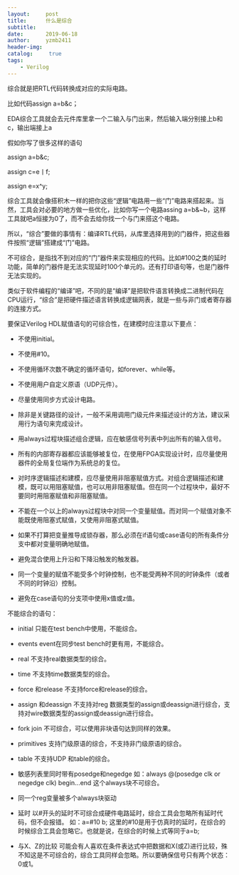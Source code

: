 ```yaml
---
layout:     post
title:      什么是综合
subtitle:   
date:       2019-06-18
author:     yzmb2411
header-img: 
catalog: 	 true
tags:
    - Verilog
---
```

综合就是把RTL代码转换成对应的实际电路。

比如代码assign a=b&c；

EDA综合工具就会去元件库里拿一个二输入与门出来，然后输入端分别接上b和c，输出端接上a

假如你写了很多这样的语句

assign a=b&c;

assign c=e丨f;

assign e=x^y;

综合工具就会像搭积木一样的把你这些“逻辑”电路用一些“门”电路来搭起来。当然，工具会对必要的地方做一些优化，比如你写一个电路assing a=b&~b，这样工具就吧a恒接为0了，而不会去给你找一个与门来搭这个电路。

所以，“综合”要做的事情有：编译RTL代码，从库里选择用到的门器件，把这些器件按照“逻辑”搭建成“门”电路。

不可综合，是指找不到对应的“门”器件来实现相应的代码。比如#100之类的延时功能，简单的门器件是无法实现延时100个单元的。还有打印语句等，也是门器件无法实现的。 

类似于软件编程的“编译”吧，不同的是“编译”是把软件语言转换成二进制代码在CPU运行，“综合”是把硬件描述语言转换成逻辑网表，就是一些与非门或者寄存器的连接方式。

要保证Verilog HDL赋值语句的可综合性，在建模时应注意以下要点：

 - 不使用initial。

 - 不使用#10。

 - 不使用循环次数不确定的循环语句，如forever、while等。

 - 不使用用户自定义原语（UDP元件）。

 - 尽量使用同步方式设计电路。

 - 除非是关键路径的设计，一般不采用调用门级元件来描述设计的方法，建议采用行为语句来完成设计。

 - 用always过程块描述组合逻辑，应在敏感信号列表中列出所有的输入信号。

 - 所有的内部寄存器都应该能够被复位，在使用FPGA实现设计时，应尽量使用器件的全局复位端作为系统总的复位。

 - 对时序逻辑描述和建模，应尽量使用非阻塞赋值方式。对组合逻辑描述和建模，既可以用阻塞赋值，也可以用非阻塞赋值。但在同一个过程块中，最好不要同时用阻塞赋值和非阻塞赋值。

 - 不能在一个以上的always过程块中对同一个变量赋值。而对同一个赋值对象不能既使用阻塞式赋值，又使用非阻塞式赋值。

 - 如果不打算把变量推导成锁存器，那么必须在if语句或case语句的所有条件分支中都对变量明确地赋值。

 - 避免混合使用上升沿和下降沿触发的触发器。

 - 同一个变量的赋值不能受多个时钟控制，也不能受两种不同的时钟条件（或者不同的时钟沿）控制。

 - 避免在case语句的分支项中使用x值或z值。

 不能综合的语句：

 - initial            只能在test bench中使用，不能综合。

 - events             event在同步test bench时更有用，不能综合。

 - real               不支持real数据类型的综合。

 - time               不支持time数据类型的综合。

 - force 和release    不支持force和release的综合。

 - assign 和deassign  不支持对reg 数据类型的assign或deassign进行综合，支持对wire数据类型的assign或deassign进行综合。

 - fork join          不可综合，可以使用非块语句达到同样的效果。

 - primitives         支持门级原语的综合，不支持非门级原语的综合。

 - table              不支持UDP 和table的综合。

 - 敏感列表里同时带有posedge和negedge  如：always @(posedge clk or negedge clk) begin...end   这个always块不可综合。

 - 同一个reg变量被多个always块驱动

 - 延时              以#开头的延时不可综合成硬件电路延时，综合工具会忽略所有延时代码，但不会报错。 如：a=#10 b; 这里的#10是用于仿真时的延时，在综合的时候综合工具会忽略它。也就是说，在综合的时候上式等同于a=b;

 - 与X、Z的比较      可能会有人喜欢在条件表达式中把数据和X(或Z)进行比较，殊不知这是不可综合的，综合工具同样会忽略。所以要确保信号只有两个状态：0或1。
